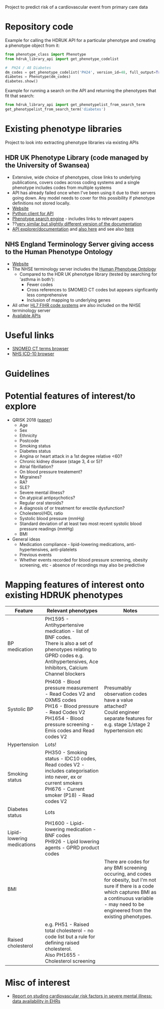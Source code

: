 Project to predict risk of a cardiovascular event from primary care data

# Repository code
Example for calling the HDRUK API for a particular phenotype and creating a phenotype object from it:

~~~python
from phenotype_class import Phenotype
from hdruk_library_api import get_phenotype_codelist

#  PH24 / 48 Diabetes
dm_codes = get_phenotype_codelist('PH24', version_id=48, full_output=True)
diabetes = Phenotype(dm_codes)
diabetes.show()
~~~

Example for running a search on the API and returning the phenotypes that fit that search:
~~~python
from hdruk_library_api import get_phenotypelist_from_search_term
get_phenotypelist_from_search_term('diabetes')
~~~

# Existing phenotype libraries

Project to look into extracting phenotype libraries via existing APIs

## HDR UK Phenotype Library (code managed by the University of Swansea)
- Extensive, wide choice of phenotypes, close links to underlying publications, covers codes across coding systems and a single phenotype includes codes from multiple systems 
- API has already failed once when I've been using it due to their servers going down. Any model needs to cover for this possibility if phenotype definitions not stored locally. 
- [Website](https://phenotypes.healthdatagateway.org)
- [Python client for API](https://github.com/SwanseaUniversityMedical/pyconceptlibraryclient)
- [Phenotype search engine](https://conceptlibrary.saildatabank.com/phenotypes/) - includes links to relevant papers 
- ??[very similar but slightly different version of the documentation](https://conceptlibrary.saildatabank.com)
- [API explorer/documentation](https://phenotypes.healthdatagateway.org/api/v1/) and [also here](https://github.com/SwanseaUniversityMedical/concept-library/wiki/Concept-Library-API) and see also [here](https://phenotypes.healthdatagateway.org/about/hdruk_about_technical_details/)

## NHS England Terminology Server giving access to the Human Phenotype Ontology
- [Website](https://digital.nhs.uk/services/terminology-server)
- The NHSE terminology server includes the [Human Phenotype Ontology](https://hpo.jax.org)
    - Compared to the HDR UK phenotype library (tested by searching for 'asthma in both'): 
        - Fewer codes
        - Cross references to SMOMED CT codes but appears signficantly less comprehensive
        - Inclusion of mapping to underlying genes
- All other [HL7 FIHR code systems](https://build.fhir.org/ig/HL7/UTG/codesystems.html) are also included on the NHSE terminology server
- [Available APIs](https://ontology.nhs.uk/#api-endpoints)

# Useful links
- [SNOMED CT terms browser](https://termbrowser.nhs.uk/)
- [NHS ICD-10 browser](https://classbrowser.nhs.uk/#/)

# Guidelines



# Potential features of interest/to explore
- QRISK 2018 ([paper](https://www.bmj.com/content/357/bmj.j2099))
    - Age
    - Sex
    - Ethnicity
    - Postcode
    - Smoking status
    - Diabetes status
    - Angina or heart attack in a 1st degree relative <60?
    - Chronic kidney disease (stage 3, 4 or 5)?
    - Atrial fibrillation?
    - On blood pressure treatement?
    - Migraines?
    - RA?
    - SLE?
    - Severe mental illness?
    - On atypical antipsychotics?
    - Regular oral steroids?
    - A diagnosis of or treatment for erectile dysfunction?
    - Cholesterol/HDL ratio
    - Systolic blood pressure (mmHg)
    - Standard deviation of at least two most recent systolic blood pressure readings (mmHg)
    - BMI
- General ideas
    - Medication compliance - lipid-lowering medications, anti-hypertensives, anti-platelets
    - Previous events
    - Whether events recorded for blood pressure screening, obesity screening, etc - absence of recordings may also be predictive

# Mapping features of interest onto existing HDRUK phenotypes

| Feature | Relevant phenotypes | Notes |
|---------|-------------|--------|
| BP medication | PH1595 - Antihypertensive medication - list of BNF codes.<br> There is also a set of phenotypes relating to GPRD codes e.g. Antihypertensives, Ace Inhibitors, Calcium Channel blockers  | |
| Systolic BP | PH408 - Blood pressure measurement - Read Codes V2 and OXMIS codes <br> PH16 - Blood pressure - Read Codes V2 <br> PH1654 - Blood pressure screening - Emis codes and Read codes V2 | Presumably observation codes have a value attached? <br> Could engineer separate features for e.g. stage 1/stage 2 hypertension etc|
| Hypertension | Lots!  |  |
| Smoking status | PH350 - Smoking status - IDC10 codes, Read codes V2 - includes categorisation into never, ex or current smokers<br> PH676 - Current smoker (P18) - Read codes V2 |  |
| Diabetes status | Lots  |  |
| Lipid-lowering medications | PH1600 - Lipid-lowering medication - BNF codes <br>PH926 - Lipid lowering agents - GPRD product codes | |
| BMI | | There are codes for any BMI screening occuring, and codes for obesity, but I'm not sure if there is a code which captures BMI as a continuous variable - may need to be engineered from the existing phenotypes.|
| Raised cholesterol | e.g. PH51 - Raised total cholesterol - no code list but a rule for defining raised cholesterol. <br> Also PH1655 - Cholesterol screening | |

# Misc of interest

- [Report on studing cardiovascular risk factors in severe mental illness: data availability in EHRs](https://datamind.org.uk/wp-content/uploads/2024/06/Datamind-RB3_Report_Summary-SHORT-REPORT.pdf)